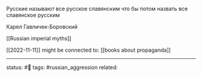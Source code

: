 
Русские называют все русское славянским что бы потом назвать все славянское русским  
  
Карел Гавличек-Боровский

[[Russian imperial myths]]

[[2022-11-11]] 
might be connected to: [[books about propaganda]]

---
status: #🌱
tags: #russian_aggression 
related: 